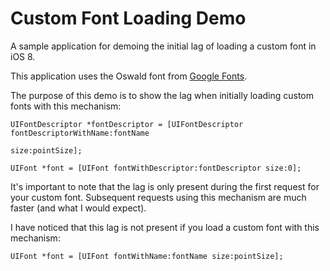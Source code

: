 Custom Font Loading Demo
========================

A sample application for demoing the initial lag of loading a custom font in iOS 8.

This application uses the Oswald font from [Google Fonts](http://www.google.com/fonts/).

The purpose of this demo is to show the lag when initially loading custom fonts with this mechanism:
```
UIFontDescriptor *fontDescriptor = [UIFontDescriptor fontDescriptorWithName:fontName
                                                                       size:pointSize];

UIFont *font = [UIFont fontWithDescriptor:fontDescriptor size:0];
```

It's important to note that the lag is only present during the first request for your custom font. Subsequent requests using this mechanism are much faster (and what I would expect).

I have noticed that this lag is not present if you load a custom font with this mechanism:
```
UIFont *font = [UIFont fontWithName:fontName size:pointSize];
```